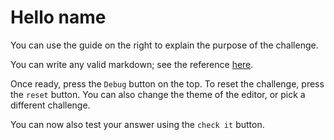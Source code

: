 # Hello name
You can use the guide on the right to explain the purpose of the challenge.

You can write any valid markdown; see the reference [here](https://www.markdownguide.org/basic-syntax/).

Once ready, press the `Debug` button on the top. To reset the challenge, press the `reset` button. You can also change the theme of the editor, or pick a different challenge.

You can now also test your answer using the `check it` button.